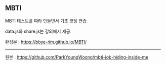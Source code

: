## MBTI
MBTI 테스트를 따라 만들면서 기초 코딩 연습.

data.js와 share.js는 강의에서 제공.

완성본 : <https://bbye-rim.github.io/MBTI/>

---

원본 : <https://github.com/ParkYoungWoong/mbti-job-hiding-inside-me>
